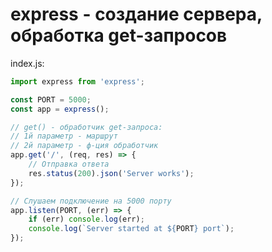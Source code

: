 # express - cоздание сервера, обработка get-запросов

index.js:
```js
import express from 'express';

const PORT = 5000;
const app = express();

// get() - обработчик get-запроса:
// 1й параметр - маршрут
// 2й параметр - ф-ция обработчик
app.get('/', (req, res) => {
	// Отправка ответа
	res.status(200).json('Server works');
});

// Слушаем подключение на 5000 порту
app.listen(PORT, (err) => { 
	if (err) console.log(err);
	console.log(`Server started at ${PORT} port`);
});
```
